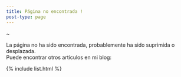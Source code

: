 ```yaml
---
title: Página no encontrada !
post-type: page
---
```


~

La página no ha sido encontrada, probablemente ha sido suprimida o desplazada. <br/>
Puede encontrar otros artículos en mi blog:

{% include list.html %}
